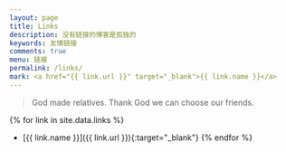 ```yaml
---
layout: page
title: Links
description: 没有链接的博客是孤独的
keywords: 友情链接
comments: true
menu: 链接
permalink: /links/
mark: <a href="{{ link.url }}" target="_blank">{{ link.name }}</a>
---
```


> God made relatives. Thank God we can choose our friends.

{% for link in site.data.links %}
* [{{ link.name }}]({{ link.url }}){:target="_blank"}
{% endfor %}

